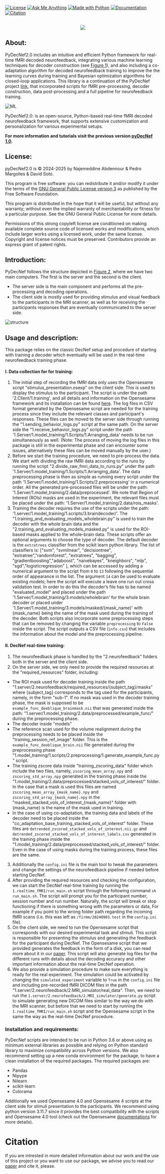 <a href="https://www.gnu.org/licenses/gpl-3.0"><img src="https://img.shields.io/badge/License-GPLv3-blue.svg" alt="License"></a>
<a href="mailto:najemabdennour@gmail.com"><img src="https://img.shields.io/badge/Ask%20me-anything-1abc9c.svg" alt="Ask Me Anything"></a>
<a href="https://www.python.org/"><img src="https://img.shields.io/badge/Made%20with-Python-1f425f.svg" alt="Made with Python"></a>
<a href="https://pedromargolles.github.io/pyDecNef/"><img src="https://img.shields.io/badge/Documentation-pyDecNef-red.svg" alt="Documentation"></a>
<a href="https://doi.org/10.1101/2025.02.21.639408"><img src="https://img.shields.io/badge/Citation-DOI-green.svg" alt="Citation"></a>
<br></br>

<p align="center">
  <img src="https://pedromargolles.github.io/pyDecNef/assets/images/wide_logo2.png">
</p>

## About:


PyDecNef2.0 includes an intuitive and efficient Python framework for real-time fMRI decoded neurofeedback, integrating various machine learning techniques for decoder construction (see [Figure 1](ML)), and also including a co-adaptation algorithm for decoded neurofeedback training to improve the the learning curves during  training and Bayesian optimization algorithms for closed-loop applications. This library is a continuation of the PyDecNef project [link](https://github.com/pedromargolles/pyDecNef), that incorporated scripts for fMRI pre-processing, decoder construction, data post-processing and a full pipeline for neurofeedback training.

![ML](.img/ML_performance_comparison.png)

PyDecNef2.0: is an open-source, Python-based real-time fMRI decoded neurofeedback framework, that supports extensive customization and personalization for various experimental setups.

**For more information and tutorials visit the previous version [pyDecNef 1.0](https://pedromargolles.github.io/pyDecNef/).**

## License:

pyDecNef2.0 is © 2024-2025 by Najemeddine Abdennour & Pedro Margolles & David Soto.

This program is free software: you can redistribute it and/or modify it under the terms of the [GNU General Public License version 3](https://github.com/pedromargolles/pyDecNef/blob/main/LICENSE) as published by the Free Software Foundation.

This program is distributed in the hope that it will be useful, but without any warranty; without even the implied warranty of merchantability or fitness for a particular purpose. See the GNU General Public License for more details.

Permissions of this strong copyleft license are conditioned on making available complete source code of licensed works and modifications, which include larger works using a licensed work, under the same license. Copyright and license notices must be preserved. Contributors provide an express grant of patent rights.


## Introduction:
PyDecNef follows the structure depicted in [Figure 2](structure), where we have two main computers. The first is the server and the second is the client. 
- The server side is the main component and performs all the pre-processing and decoding operations. 
- The client side is mostly used for providing stimulus and visual feedback to the participants in the MRI scanner, as well as for receiving the participants responses that are eventually communicated to the server side.


![structure](.img/file_structure.png)

## Usage and description:

This package relies on the classic DecNef setup and procedure of starting with training a decoder which eventually will be used in the real-time neurofeedback training phase.

#### I. Data collection for for training:
1. The initial step of recording the fMRI data only uses the Opensesame script "stimulus_presentation.osexp" on the client side. This is used to display the stimulus to the participant. The script is under the path '2.Client/1.training', and all details and information on the Opensesame framework and its installation can be found [here](https://osdoc.cogsci.nl/). The log files in CSV format generated by the Opensesame script are needed for the training process since they include the relevant classes and participant's responses. These files can be moved to the server side through running the "1.sending_behavior_logs.py" script at the same path. On the server side the "1.receive_behavior_logs.py" script under the path '1.Server/1.model_training/1.Scripts/1.Arranging_data' needs to be run simultaneously as well. (Note: The process of moving the log files in this package is still in the experimental phase and can encounter some issues, alternatively these files can be moved manually by the user.)
2. Before we start the training procedure, we need to pre-process the data. We start with dividing the raw fMRI data according to the runs by running the script "2.divide_raw_fmri_data_to_runs.py" under the path '1.Server/1.model_training/1.Scripts/1.Arranging_data'. The data preprocessing phase is then as simple as running every script under the path '1.Server/1.model_training/1.Scripts/2.preprocessing' in a numerical order. All the generated pre-processed files will be under the path: '1.Server/1.model_training/2.data/preprocessed'. We note that Region of Interest (ROIs) masks are used in the experiment, the relevant files must be placed under the path: '1.Server/1.model_training/2.data/rois_masks'.
3. Training the decoder requires the use of the scripts under the path: '1.server/1.model_training/1.scripts/3.braindecoder/'. The "1.training_and_evaluating_models_wholebrain.py" is used to train the decoder with the whole brain data and the "2.training_and_evaluating_models_masked.py" is used for the ROI-based masks applied to the whole-brain data. These scripts offer an optional arguments to choose the type of decoder. The default decoder is the `extratrees` classifier from the scikit learn python library. The list of classifiers is: ["svm", "svmlinear", "decisiontree", "extratree","randomforest", "extratrees", "bagging", "gradientboosting","adaboost", "naivebayes", "kneighbors", "mlp", "sgd","logisticregression" ], which can be accessed by adding a numerical argument to the script from `0` to `13` following the sequential order of appearance in the list. The argument `14` can be used to evaluate existing models; here the script will execute a leave one run out cross validation test. In order to do this the decoder’s file has to be named "evaluated_model" and placed under the path '1.Server/1.model_training/3.models/wholebrain' for the whole brain decoder or placed under '1.Server/1.model_training/3.models/masked/{mask_name}' with {mask_name} being the name of the mask used during the training of the decoder. Both scripts also incorporate some preprocessing steps that can be removed by changing the variable `preprocessing` to `False` inside the script. The script outputs a CSV file  (`info.csv`) that includes the information about the  model and the preprocessing pipeline.

#### II. DecNef real-time training:
1. The neurofeedback phase is handled by the "2.neurofeedback" folders both in the server and the client side.
2. On the server side, we only need to provide the required resources at the "required_resources" folder, including:
- The ROI mask used for decoder training inside the path "1.server/2.neurofeedback/required_resources/{subject_tag}/masks" where {subject_tag} corresponds to the tag used for the participants, namely, in the form  "sub-1". If no mask was used in the decoder training phase, the mask is supposed to be `example_func_deoblique_brainmask.nii` that was generated inside the path: "1.server/1.model_training/2.data/preprocessed/example_func/" during the preprocessing phase.
- The decoder inside "models"
- The reference scan used for the volume realignment during the preprocessing needs to be placed inside the "training_session_ref_image" folder. This is  the `example_func_deoblique_brain.nii` file generated during the preprocessing phase "1.model_training/1.scripts/2.preprocessing/1.generate_example_func.py" script.
- The training zscore data inside "training_zscoring_data" folder which include the two files, namely, `zscoring_mean_array.npy` and `zscoring_std_array.npy` generated in the training phase inside the "1.model_training/2.data/preprocessed/stacked_vols_of_interest/" folder. In the case that a mask is used this files are named `zscoring_mean_array_{mask_name}.npy` and `zscoring_std_array_{mask_name}.npy` in the "masked_stacked_vols_of_interest_{mask_name}" folder with {mask_name} is the name of the mask used in training.  
- In the case of using co-adaptation, the training data and labels of the decoder need to be placed inside the "co_adaptation_base_training_stacked_vols_of_interest" folder. These files are `detrended_zscored_stacked_vols_of_interest.nii.gz` and `detrended_zscored_stacked_vols_of_interest_labels.csv` generated in the training phase inside the "1.model_training/2.data/preprocessed/stacked_vols_of_interest/" folder. Even in the case of using masks during the training process, these files are the same.
3. Additionally the `config.ini` file is the main tool to tweak the parameters and change the settings of the neurofeedback pipeline if needed before starting DecNef.
4. After providing the required resources and checking the configuration, we can start the DecNef real-time training by running the `1.realtime_fMRI/run_main.sh` script through the following command `sh run_main.sh`. The script will prompt you for the participant number, session number and run number. Naturally, the script will break or stop functioning if there is something wrong with the parameters or data, For example if you point to the wrong folder path regarding the incoming fMRI scans (i.e. this was left as `/firmm/20240903.test` in the `config.ini` file). 
5. On the client side, we need to run the Opensesame script that corresponds with our desired experimental task and stimuli. This script is responsible for presenting the stimulus and generating the feedback for the participant during DecNef. The Opensesame script that we provided generates the feedback in the form of a disk, you can read more about it in our [paper](https://doi.org/10.1101/2025.02.21.639408). This script  will also generate log files for the different runs with details about the decoding accuracy and other important information about the real-time DecNef operation.
6. We also provide a simulation procedure to make sure everything is ready for the real experiment. The simulation could be activated by changing the `simulated_experiment` variable to `True` in the `config.ini` file and including pre-recorded fMRI DICOM files in the path "1.server/2.neurofeedback/2.MRI_simulator/real_data". Then, we need to run the `1.server/2.neurofeedback/2.MRI_simulator/generate.py` script to simulate generating new DICOM files similar to the way we do with the MRI scanner, but before that we need to start by running the `1.realtime_fMRI/run_main.sh` script and the Opensesame script in the same the way as the real-time DecNef procedure.
  
  

### Installation and requirements:
PyDecNef scripts are intended to be run in Python 3.6 or above using as minimum external libraries as possible and relying on Python standard library to maximize compatibility across Python versions.
We also recommend setting up a new conda environment for the package, to have a clean installation of the required packages. The required packages are:
- Pandas
- Nipype
- Nilearn
- scikit-learn
- Colorama

Additionally we used Opensesame 4.0 and Opensesame 4 scripts at the client side for stimuli presentation to the participants. We recommend using python version 3.11.7 since it provides the best compatibility with the scripts and Opensesame 4.0 tool (check out the Opensesame [documentations](https://osdoc.cogsci.nl/4.0/download/) for more details).


# Citation
If you are intrested in more detailed information about our work and the use of this project or you want to use our package, we advise you to read our [paper](https://doi.org/10.1101/2025.02.21.639408) and cite it, please.

